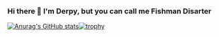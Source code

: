 ### Hi there 👋 I'm Derpy, but you can call me Fishman Disarter

[![Anurag's GitHub stats](https://github-readme-stats.vercel.app/api?username=ThatBigDerp&theme=radical&)](https://github.com/anuraghazra/github-readme-stats)[![trophy](https://github-profile-trophy.vercel.app/?username=ThatBigDerp&title=Stars,Followers,Repositories&theme=darkhub)](https://github.com/ryo-ma/github-profile-trophy)

